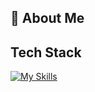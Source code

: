 


## 🚀 About Me




## Tech Stack
[![My Skills](https://skillicons.dev/icons?i=go,python,cpp,bash,linux,ansible,docker,kubernetes,pytorch&perline=4)](https://skillicons.dev)

